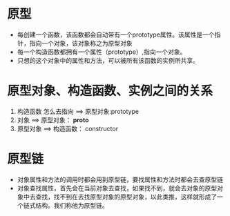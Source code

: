 # 原型
* 每创建一个函数，该函数都会自动带有一个prototype属性。该属性是一个指针，指向一个对象，该对象称之为原型对象
* 每一个构造函数都拥有一个属性（prototype）,指向一个对象。
* 只想的这个对象中的属性和方法，可以被所有该函数的实例所共享。

# 原型对象、构造函数、实例之间的关系
1. 构造函数 怎么去指向 ==> 原型对象:prototype
2. 对象 ==> 原型对象： __proto__
3. 原型对象 ==> 构造函数： constructor

# 原型链
* 对象属性和方法的调用时都会用到原型链，要找属性和方法时都会去查原型链
* 对象查找属性，首先会在当前对象去查找，如果找不到，就会去对象的原型对象中去查找，找不到在去找原型对象的原型对象，以此类推，这样就形成了一个链式结构。我们称他为原型链。


